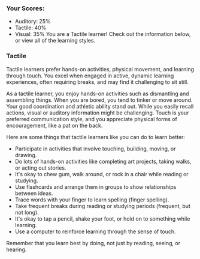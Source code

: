 ### Your Scores:
* Auditory: 25%
* Tactile: 40%
* Visual: 35%
You are a Tactile learner! Check out the information below, or view all of the learning styles.

### Tactile
Tactile learners prefer hands-on activities, physical movement, and learning through touch. You excel when engaged in active, dynamic learning experiences, often requiring breaks, and may find it challenging to sit still.

As a tactile learner, you enjoy hands-on activities such as dismantling and assembling things. When you are bored, you tend to tinker or move around. Your good coordination and athletic ability stand out. While you easily recall actions, visual or auditory information might be challenging. Touch is your preferred communication style, and you appreciate physical forms of encouragement, like a pat on the back.

Here are some things that tactile learners like you can do to learn better:

* Participate in activities that involve touching, building, moving, or drawing.
* Do lots of hands-on activities like completing art projects, taking walks, or acting out stories.
* It's okay to chew gum, walk around, or rock in a chair while reading or studying.
* Use flashcards and arrange them in groups to show relationships between ideas.
* Trace words with your finger to learn spelling (finger spelling).
* Take frequent breaks during reading or studying periods (frequent, but not long).
* It's okay to tap a pencil, shake your foot, or hold on to something while learning.
* Use a computer to reinforce learning through the sense of touch.

Remember that you learn best by doing, not just by reading, seeing, or hearing.